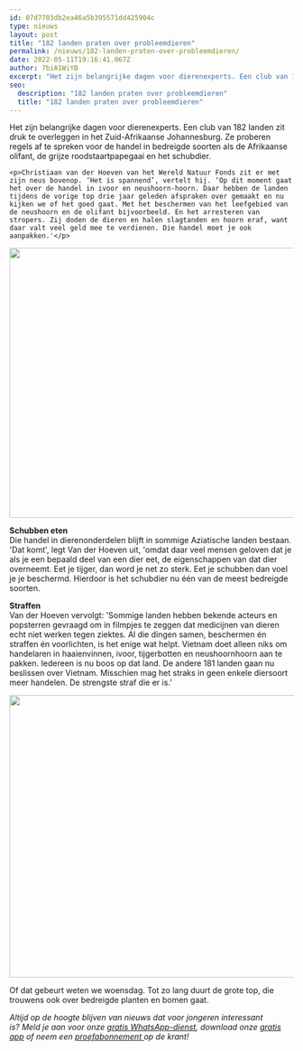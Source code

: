 ```yaml
---
id: 07d7703db2ea46a5b395571dd425904c
type: nieuws
layout: post
title: "182 landen praten over probleemdieren"
permalink: /nieuws/182-landen-praten-over-probleemdieren/
date: 2022-05-11T19:16:41.067Z
author: 7biA1WiYB
excerpt: "Het zijn belangrijke dagen voor dierenexperts. Een club van 182 landen zit druk te overleggen in het Zuid-Afrikaanse Johannesburg. Ze proberen regels af te spreken voor de handel in bedreigde soorten als de Afrikaanse olifant, de grijze roodstaartpapegaai en het schubdier.  "
seo:
  description: "182 landen praten over probleemdieren"
  title: "182 landen praten over probleemdieren"
---
```

Het zijn belangrijke dagen voor dierenexperts. Een club van 182 landen zit druk te overleggen in het Zuid-Afrikaanse Johannesburg. Ze proberen regels af te spreken voor de handel in bedreigde soorten als de Afrikaanse olifant, de grijze roodstaartpapegaai en het schubdier.  

    <p>Christiaan van der Hoeven van het Wereld Natuur Fonds zit er met zijn neus bovenop. ‘Het is spannend’, vertelt hij. ‘Op dit moment gaat het over de handel in ivoor en neushoorn-hoorn. Daar hebben de landen tijdens de vorige top drie jaar geleden afspraken over gemaakt en nu kijken we of het goed gaat. Met het beschermen van het leefgebied van de neushoorn en de olifant bijvoorbeeld. En het arresteren van stropers. Zij doden de dieren en halen slagtanden en hoorn eraf, want daar valt veel geld mee te verdienen. Die handel moet je ook aanpakken.'</p>
<p><div class="media media-element-container media-default"><div id="file-22194" class="file file-image file-image-jpeg">

        
  
  <div class="content">
    <img height="478" width="850" class="media-element file-default" src="https://original.sevendays.nl/sites/default/files/iStock_99739751_MEDIUM.jpg" alt="">  </div>

  
</div>
</div>
<p><strong>Schubben eten</strong><br>Die handel in dierenonderdelen blijft in sommige Aziatische landen bestaan. 'Dat komt', legt Van der Hoeven uit, 'omdat daar veel mensen geloven dat je als je een bepaald deel van een dier eet, de eigenschappen van dat dier overneemt. Eet je tijger, dan word je net zo sterk. Eet je schubben dan voel je je beschermd. Hierdoor is het schubdier nu één van de meest bedreigde soorten. </p>
<p><strong>Straffen</strong><br>Van der Hoeven vervolgt: 'Sommige landen hebben bekende acteurs en popsterren gevraagd om in filmpjes te zeggen dat medicijnen van dieren echt niet werken tegen ziektes. Al die dingen samen, beschermen én straffen én voorlichten, is het enige wat helpt. Vietnam doet alleen niks om handelaren in haaienvinnen, ivoor, tijgerbotten en neushoornhoorn aan te pakken. Iedereen is nu boos op dat land. De andere 181 landen gaan nu beslissen over Vietnam. Misschien mag het straks in geen enkele diersoort meer handelen. De strengste straf die er is.’</p>
<p><div class="media media-element-container media-default"><div id="file-22195" class="file file-image file-image-jpeg">

        
  
  <div class="content">
    <img title="Beeld: AFP" height="500" width="850" class="media-element file-default" src="https://original.sevendays.nl/sites/default/files/EPA-40748339.jpg" alt="">  </div>

  
</div>
</div>
<p>Of dat gebeurt weten we woensdag. Tot zo lang duurt de grote top, die trouwens ook over bedreigde planten en bomen gaat.</p>
<p><em>Altijd op de hoogte blijven van nieuws dat voor jongeren interessant is? Meld je aan voor onze </em><a href="https://original.sevendays.nl/whatsapp"><em>gratis WhatsApp-dienst</em></a><em>, download onze </em><a href="https://original.sevendays.nl/app"><em>gratis app</em></a><em> of neem een </em><a href="https://abonneren.sevendays.nl/abonneren/abonnementen/ae/artikel"><em>proefabonnement </em></a><em>op de krant!</em></p>  
